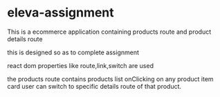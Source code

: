 # eleva-assignment

This is a ecommerce application containing products route and product details route

this is designed so as to complete assignment

react dom properties like route,link,switch are used

the products route contains products list 
onClicking on any product item card user can switch to specific details route of that product.

